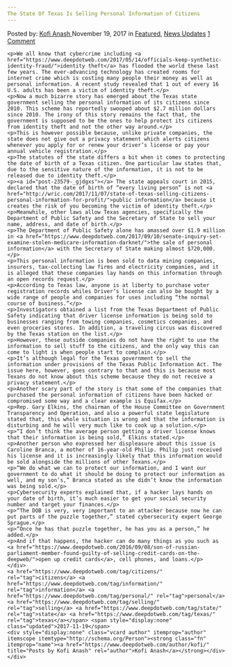 ```yaml
---
The State Of Texas Is Selling Personal Information of Citizens
---
```

<article class="post-listing post-23579 post type-post status-publish format-standard has-post-thumbnail hentry  tag-citizens tag-information tag-personal tag-selling tag-state tag-texas">
    <div class="post-inner">
        <span>Posted by: <a href="https://www.deepdotweb.com/author/kofi/" title="">Kofi Anash </a></span>
    <span>November 19, 2017</span>
    <span>in <a href="https://www.deepdotweb.com/category/deepdot-news/" rel="category tag">Featured</a>, <a href="https://www.deepdotweb.com/category/news-updates/" rel="category tag">News Updates</a></span>
    <span><a href="https://www.deepdotweb.com/2017/11/19/state-texas-selling-personal-information-citizens/#comments">1 Comment</a></span>
    </p>
    <div class="clear"></div>
    
    <p>We all know that cybercrime including <a href="https://www.deepdotweb.com/2017/05/14/officials-keep-synthetic-identity-fraud/">identity theft</a> has flooded the world these last few years. The ever-advancing technology has created rooms for internet crime which is costing many people their money as well as personal information. A recent study revealed that 1 out of every 16 U.S. adults has been a victim of identity theft.</p>
    <p>Now a much bizarre story has emerged about the Texas state government selling the personal information of its citizens since 2010. This scheme has reportedly swooped about $2.7 million dollars since 2010. The irony of this story remains the fact that, the government is supposed to be the ones to help protect its citizens from identity theft and not the other way around.</p>
    <p>This is however possible because, unlike private companies, the state does not give out a privacy statement which alerts citizens whenever you apply for or renew your driver’s license or pay your annual vehicle registration.</p>
    <p>The statutes of the state differs a bit when it comes to protecting the date of birth of a Texas citizen. One particular law states that, due to the sensitive nature of the information, it is not to be released due to identity theft.</p>
    <p><a id="post-23579-_gjdgxs"></a> The state appeals court in 2015, declared that the date of birth of “every living person” is not <a href="http://wric.com/2017/11/07/state-of-texas-selling-citizens-personal-information-for-profit/">public information</a> because it creates the risk of you becoming the victim of identity theft.</p>
    <p>Meanwhile, other laws allow Texas agencies, specifically the Department of Public Safety and the Secretary of State to sell your name, address, and date of birth.</p>
    <p>The Department of Public Safety alone has amassed over $1.9 million in <a href="https://www.deepdotweb.com/2017/09/10/senate-inquiry-set-examine-stolen-medicare-information-darknet/">the sale of personal information</a> with the Secretary of State making almost $720,000.</p>
    <p>This personal information is been sold to data mining companies, insurers, tax-collecting law firms and electricity companies, and it is alleged that these companies lay hands on this information through an open records request.</p>
    <p>According to Texas law, anyone is at liberty to purchase voter registration records whiles Driver’s license can also be bought by a wide range of people and companies for uses including “the normal course of business.”</p>
    <p>Investigators obtained a list from the Texas Department of Public Safety indicating that driver license information is being sold to businesses ranging from towing companies, cosmetics companies, and even groceries stores. In addition, a traveling circus was discovered by the Texas station on the list.</p>
    <p>However, these outside companies do not have the right to use the information to sell stuff to the citizens, and the only way this can come to light is when people start to complain.</p>
    <p>It’s although legal for the Texas government to sell the information under provisions of the Texas Public Information Act. The issue here, however, goes contrary to that and this is because most Texans do not know about this scheme because they do not receive a privacy statement.</p>
    <p>Another scary part of the story is that some of the companies that purchased the personal information of citizens have been hacked or compromised some way and a clear example is Equifax.</p>
    <p>Rep. Gary Elkins, the chairman of the House Committee on Government Transparency and Operation, and also a powerful state legislature stated that, this whole situation is wrong and that the information is disturbing and he will very much like to cook up a solution.</p>
    <p>“I don’t think the average person getting a driver license knows that their information is being sold,” Elkins stated.</p>
    <p>Another person who expressed her displeasure about this issue is Caroline Branca, a mother of 16-year-old Philip. Philip just received his license and it is increasingly likely that this information would be sold alongside the millions of other Texans.</p>
    <p>“We do what we can to protect our information, and I want our government to do what it should be doing to protect our information as well, and my son’s,” Branca stated as she didn’t know the information was being sold.</p>
    <p>Cybersecurity experts explained that, if a hacker lays hands on your date of birth, it’s much easier to get your social security number and target your finances.</p>
    <p>“The DOB is very, very important to an attacker because now he can put parts of the puzzle together,” stated cybersecurity expert George Sprague.</p>
    <p>“Once he has that puzzle together, he has you as a person,” he added.</p>
    <p>And if that happens, the hacker can do many things as you such as <a href="https://www.deepdotweb.com/2016/09/08/son-of-russian-parliament-member-found-guilty-of-selling-credit-cards-on-the-deepweb/">open up credit cards</a>, cell phones, and loans.</p>
    </div>
    <a href="https://www.deepdotweb.com/tag/citizens/" rel="tag">citizens</a> <a href="https://www.deepdotweb.com/tag/information/" rel="tag">information</a> <a href="https://www.deepdotweb.com/tag/personal/" rel="tag">personal</a> <a href="https://www.deepdotweb.com/tag/selling/" rel="tag">selling</a> <a href="https://www.deepdotweb.com/tag/state/" rel="tag">state</a> <a href="https://www.deepdotweb.com/tag/texas/" rel="tag">texas</a></span> <span style="display:none" class="updated">2017-11-19</span>
    <div style="display:none" class="vcard author" itemprop="author" itemscope itemtype="http://schema.org/Person"><strong class="fn" itemprop="name"><a href="https://www.deepdotweb.com/author/kofi/" title="Posts by Kofi Anash" rel="author">Kofi Anash</a></strong></div>
    </div>
</article>

